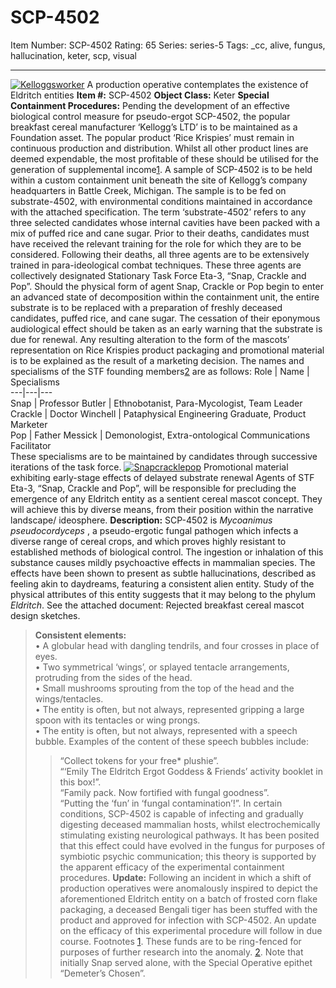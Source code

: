 # SCP-4502
Item Number: SCP-4502
Rating: 65
Series: series-5
Tags: _cc, alive, fungus, hallucination, keter, scp, visual

---

[![Kelloggsworker](https://scp-wiki.wdfiles.com/local--resized-images/scp-4502/Kelloggsworker/medium.jpg)](https://scp-wiki.wdfiles.com/local--files/scp-4502/Kelloggsworker)
A production operative contemplates the existence of Eldritch entities
**Item #:** SCP-4502
**Object Class:** Keter
**Special Containment Procedures:** Pending the development of an effective biological control measure for pseudo-ergot SCP-4502, the popular breakfast cereal manufacturer ‘Kellogg’s LTD’ is to be maintained as a Foundation asset. The popular product ‘Rice Krispies’ must remain in continuous production and distribution. Whilst all other product lines are deemed expendable, the most profitable of these should be utilised for the generation of supplemental income[1](javascript:;).
A sample of SCP-4502 is to be held within a custom containment unit beneath the site of Kellogg’s company headquarters in Battle Creek, Michigan. The sample is to be fed on substrate-4502, with environmental conditions maintained in accordance with the attached specification.
The term ‘substrate-4502’ refers to any three selected candidates whose internal cavities have been packed with a mix of puffed rice and cane sugar. Prior to their deaths, candidates must have received the relevant training for the role for which they are to be considered. Following their deaths, all three agents are to be extensively trained in para-ideological combat techniques. These three agents are collectively designated Stationary Task Force Eta-3, “Snap, Crackle and Pop”. Should the physical form of agent Snap, Crackle or Pop begin to enter an advanced state of decomposition within the containment unit, the entire substrate is to be replaced with a preparation of freshly deceased candidates, puffed rice, and cane sugar. The cessation of their eponymous audiological effect should be taken as an early warning that the substrate is due for renewal. Any resulting alteration to the form of the mascots’ representation on Rice Krispies product packaging and promotional material is to be explained as the result of a marketing decision.
The names and specialisms of the STF founding members[2](javascript:;) are as follows:
Role | Name | Specialisms  
---|---|---  
Snap | Professor Butler | Ethnobotanist, Para-Mycologist, Team Leader  
Crackle | Doctor Winchell | Pataphysical Engineering Graduate, Product Marketer  
Pop | Father Messick | Demonologist, Extra-ontological Communications Facilitator  
These specialisms are to be maintained by candidates through successive iterations of the task force.
[![Snapcracklepop](https://scp-wiki.wdfiles.com/local--resized-images/scp-4502/Snapcracklepop/medium.jpg)](https://scp-wiki.wdfiles.com/local--files/scp-4502/Snapcracklepop)
Promotional material exhibiting early-stage effects of delayed substrate renewal
Agents of STF Eta-3, “Snap, Crackle and Pop”, will be responsible for precluding the emergence of any Eldritch entity as a sentient cereal mascot concept. They will achieve this by diverse means, from their position within the narrative landscape/ ideosphere.
**Description:** SCP-4502 is _Mycoanimus pseudocordyceps_ , a pseudo-ergotic fungal pathogen which infects a diverse range of cereal crops, and which proves highly resistant to established methods of biological control. The ingestion or inhalation of this substance causes mildly psychoactive effects in mammalian species. The effects have been shown to present as subtle hallucinations, described as feeling akin to daydreams, featuring a consistent alien entity. Study of the physical attributes of this entity suggests that it may belong to the phylum _Eldritch_. See the attached document: Rejected breakfast cereal mascot design sketches.
> **Consistent elements:**  
>  • A globular head with dangling tendrils, and four crosses in place of eyes.  
>  • Two symmetrical ‘wings’, or splayed tentacle arrangements, protruding from the sides of the head.  
>  • Small mushrooms sprouting from the top of the head and the wings/tentacles.  
>  • The entity is often, but not always, represented gripping a large spoon with its tentacles or wing prongs.  
>  • The entity is often, but not always, represented with a speech bubble. Examples of the content of these speech bubbles include:
>> “Collect tokens for your free* plushie”.  
>  “‘Emily The Eldritch Ergot Goddess & Friends’ activity booklet in this box!”.  
>  “Family pack. Now fortified with fungal goodness”.  
>  “Putting the ‘fun’ in ‘fungal contamination’!”.
In certain conditions, SCP-4502 is capable of infecting and gradually digesting deceased mammalian hosts, whilst electrochemically stimulating existing neurological pathways. It has been posited that this effect could have evolved in the fungus for purposes of symbiotic psychic communication; this theory is supported by the apparent efficacy of the experimental containment procedures.
**Update:** Following an incident in which a shift of production operatives were anomalously inspired to depict the aforementioned Eldritch entity on a batch of frosted corn flake packaging, a deceased Bengali tiger has been stuffed with the product and approved for infection with SCP-4502. An update on the efficacy of this experimental procedure will follow in due course.
Footnotes
[1](javascript:;). These funds are to be ring-fenced for purposes of further research into the anomaly.
[2](javascript:;). Note that initially Snap served alone, with the Special Operative epithet “Demeter’s Chosen”.